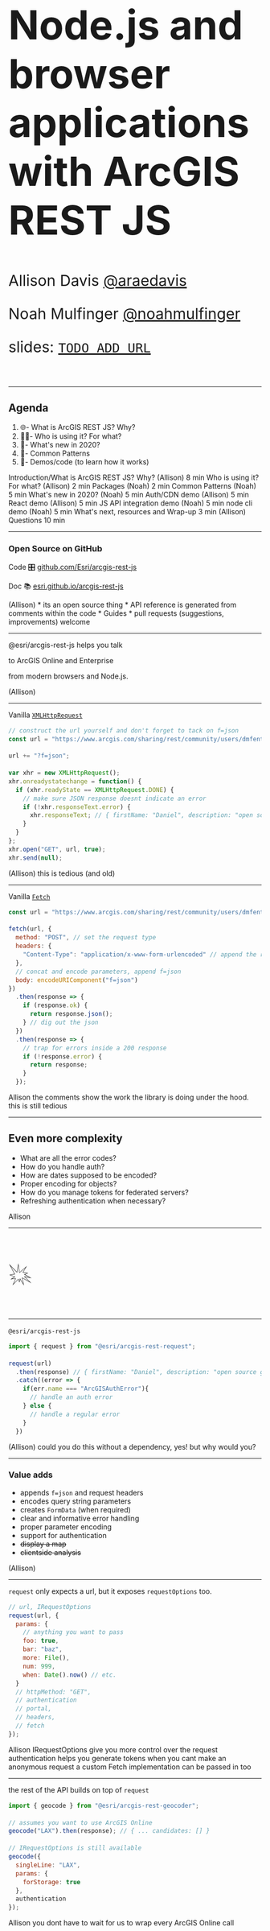 <!-- .slide: data-background-size="cover" style="padding-left: 80px" data-background="../../template/img/2020/devsummit/bg-1.png" -->

<h1 style="text-align: left; font-size: 80px; ">Node.js and browser applications with ArcGIS REST JS</h1>
<p style="text-align: left; font-size: 30px;">Allison Davis <a href="https://github.com/araedavis">@araedavis</a></p>
<p style="text-align: left; font-size: 30px;">Noah Mulfinger <a href="https://github.com/noahmulfinger">@noahmulfinger</a></p>
<p style="text-align: left; font-size: 30px;">slides: <a href="http://bit.ly/abc123"><code>TODO ADD URL</code></a></p>

<!-- Add these rows to push your text up so it is not interfering with the event name. Test on your actual projector! -->
<p>&nbsp;</p>

---

<!-- .slide: data-background="../../template/img/2020/devsummit/bg-2.png" -->

## Agenda

1. 🌐- What is ArcGIS REST JS? Why?
1. 👩‍🚀- Who is using it? For what?
1. 📆- What's new in 2020?
1. 💯- Common Patterns
1. 🤹‍- Demos/code (to learn how it works)

<aside class="notes">

Introduction/What is ArcGIS REST JS? Why? (Allison) 8 min
Who is using it? For what? (Allison) 2 min
Packages (Noah) 2 min
Common Patterns (Noah) 5 min
What's new in 2020? (Noah) 5 min
Auth/CDN demo (Allison) 5 min
React demo (Allison) 5 min
JS API integration demo (Noah) 5 min
node cli demo (Noah) 5 min
What's next, resources and Wrap-up 3 min (Allison)
Questions 10 min

</aside>

---

<!-- .slide: data-background="../../template/img/2020/devsummit/bg-2.png" -->

### Open Source on GitHub

Code 🎛 [github.com/Esri/arcgis-rest-js](https://github.com/Esri/arcgis-rest-js)

Doc 📚 [esri.github.io/arcgis-rest-js](https://esri.github.io/arcgis-rest-js)

<aside class="notes">
(Allison)
  * its an open source thing
  *  API reference is generated from comments within the code
  * Guides
  * pull requests (suggestions, improvements) welcome
</aside>

---

<!-- .slide: data-background="../../template/img/2020/devsummit/bg-2.png" -->

@esri/arcgis-rest-js helps you talk

to ArcGIS Online and Enterprise

from modern browsers and Node.js.

<aside class="notes">
(Allison)
</aside>

---

<!-- .slide: data-background="../../template/img/2020/devsummit/bg-2.png" -->

Vanilla [`XMLHttpRequest`](https://developer.mozilla.org/en-US/docs/Web/API/XMLHttpRequest)

```js
// construct the url yourself and don't forget to tack on f=json
const url = "https://www.arcgis.com/sharing/rest/community/users/dmfenton";

url += "?f=json";

var xhr = new XMLHttpRequest();
xhr.onreadystatechange = function() {
  if (xhr.readyState == XMLHttpRequest.DONE) {
    // make sure JSON response doesnt indicate an error
    if (!xhr.responseText.error) {
      xhr.responseText; // { firstName: "Daniel", description: "open source geodev" ... }
    }
  }
};
xhr.open("GET", url, true);
xhr.send(null);
```

<aside class="notes">
(Allison)
  this is tedious (and old)
</aside>

---

<!-- .slide: data-background="../../template/img/2020/devsummit/bg-2.png" -->

Vanilla [`Fetch`](https://developer.mozilla.org/en-US/docs/Web/API/Fetch_API/Using_Fetch)

```js
const url = "https://www.arcgis.com/sharing/rest/community/users/dmfenton";

fetch(url, {
  method: "POST", // set the request type
  headers: {
    "Content-Type": "application/x-www-form-urlencoded" // append the right header
  },
  // concat and encode parameters, append f=json
  body: encodeURIComponent("f=json")
})
  .then(response => {
    if (response.ok) {
      return response.json();
    } // dig out the json
  })
  .then(response => {
    // trap for errors inside a 200 response
    if (!response.error) {
      return response;
    }
  });
```

<aside class="notes">
  Allison
  the comments show the work the library is doing under the hood.
  this is still tedious
</aside>

---

<!-- .slide: data-background="../../template/img/2020/devsummit/bg-2.png" -->

## Even more complexity

- What are all the error codes?
- How do you handle auth?
- How are dates supposed to be encoded?
- Proper encoding for objects?
- How do you manage tokens for federated servers?
- Refreshing authentication when necessary?

<aside class="notes">
Allison
</aside>

---

<!-- .slide: data-background="../../template/img/2020/devsummit/bg-2.png" -->

<p style="font-size: 400%;">💥</p>

---

<!-- .slide: data-background="../../template/img/2020/devsummit/bg-2.png" -->

`@esri/arcgis-rest-js`

```js
import { request } from "@esri/arcgis-rest-request";

request(url)
  .then(response) // { firstName: "Daniel", description: "open source geodev" ... }
  .catch((error => {
    if(err.name === "ArcGISAuthError"){
      // handle an auth error
    } else {
      // handle a regular error
    }
  })
```

<aside class="notes">
(Allison)
  could you do this without a dependency, yes!
  but why would you?
</aside>

---

<!-- .slide: data-background="../../template/img/2020/devsummit/bg-2.png" -->

### Value adds

- appends `f=json` and request headers
- encodes query string parameters
- creates `FormData` (when required)
- clear and informative error handling
- proper parameter encoding
- support for authentication
- ~~display a map~~
- ~~clientside analysis~~

<aside class="notes">
(Allison)
</aside>

---

<!-- .slide: data-background="../../template/img/2020/devsummit/bg-2.png" -->

`request` only expects a url, but it exposes `requestOptions` too.

```js
// url, IRequestOptions
request(url, {
  params: {
    // anything you want to pass
    foo: true,
    bar: "baz",
    more: File(),
    num: 999,
    when: Date().now() // etc.
  }
  // httpMethod: "GET",
  // authentication
  // portal,
  // headers,
  // fetch
});
```

<aside class="notes">
Allison
  IRequestOptions give you more control over the request
  authentication helps you generate tokens when you cant make an anonymous request
  a custom Fetch implementation can be passed in too
</aside>

---

<!-- .slide: data-background="../../template/img/2020/devsummit/bg-2.png" -->

the rest of the API builds on top of `request`

```js
import { geocode } from "@esri/arcgis-rest-geocoder";

// assumes you want to use ArcGIS Online
geocode("LAX").then(response); // { ... candidates: [] }

// IRequestOptions is still available
geocode({
  singleLine: "LAX",
  params: {
    forStorage: true
  },
  authentication
});
```

<aside class="notes">
  Allison
  you dont have to wait for us to wrap every ArcGIS Online call
</aside>

---

<!-- .slide: data-background="../../template/img/2020/devsummit/bg-2.png" -->

### Goals

- Node.js and (modern) browsers
- a la carte / svelte
- framework agnostic
- shave down the sharp edges
- align with JS ecosystem

<aside class="notes">
Allison
 originally because PDX was using Angular and Hub was using Ember
</aside>

---

<!-- .slide: data-background="../../template/img/2020/devsummit/bg-2.png" -->

### Disclaimer\*

- not a product, no roadmap
- work [in progress](https://developers.arcgis.com/rest/)
- scratching our own itch

<aside class="notes">
Allison
</aside>

---

<!-- .slide: data-background="../../template/img/2020/devsummit/bg-2.png" -->

### Comparison

- _kind of_ analogous to ArcGIS API for Python
- **much different** than the ArcGIS API for JavaScript

<aside class="notes">
Allison
  thin wrapper, web centric
  pairs well with other open source libraries
</aside>

---

<!-- .slide: data-background="../../template/img/2020/devsummit/bg-2.png" -->

### In the beginning...

- [ArcGIS for Developers](https://developers.arcgis.com)
- [ArcGIS Hub](https://hub.arcgis.com)
- customers!

<aside class="notes">
Allison
</aside>

---

<!-- .slide: data-background="../../template/img/2020/devsummit/bg-2.png" -->

### As of 2020

- ArcGIS Hub
- ArcGIS for Developers
- Storymaps
- Web AppBuilder (next generation)
- ArcGIS Urban
- Professional Services
- ArcGIS Solutions
- ArcGIS Enterprise
- ArcGIS Analytics for IoT
- Esri UK
- Startups / Partners
- Customers
- You?

<aside class="notes">
Allison
</aside>

---

<!-- .slide: data-background="../../template/img/2020/devsummit/bg-2.png" -->

## packages 📦!

- `request` 2.8 kB
- `auth` 3.6 kB
- `portal` 5.1 kB
- `feature-layer` 1.3 kB
- `service-admin` 746 B
- `geocoding` 1 kB
- `routing` 642 B

<aside class="notes" data-markdown>
Noah
- set of packages we have so far
- wrappers on top of request package
- all very lightweight
- if you're bundling them they would be tree-shakeable, only including the functions you actually need
</aside>

---

<!-- .slide: data-background="../../template/img/2020/devsummit/bg-2.png" -->

### since DevSummit 2019...

🎉 rest-js v2.0.0! 🎉

(plus 20 additional releases 🚀)

<aside class="notes" data-markdown>
Noah
- had a major release middle of last year
- lots of updates throughout the year, bug fixes and feature improvements
</aside>

---

<!-- .slide: data-background="../../template/img/2020/devsummit/bg-2.png" -->

### What's new in v2+

- [SearchQueryBuilder](https://esri.github.io/arcgis-rest-js/api/portal/SearchQueryBuilder/)

- Improved [paging](https://esri.github.io/arcgis-rest-js/api/portal/searchItems/#nextPage)

- `setDefaultRequestOptions()` and `withOptions()`

- Package and type reorganization

<aside class="notes" data-markdown>
Noah
- Added a way to build search queries, easier than appending to a long string
- easy paging, making it easier to get the next page of results
- helper methods for reducing repetition of common request options
- lot of reorganization of packages, types, and functions based on feedback and needs of contributors
</aside>

---

<!-- .slide: data-background="../../template/img/2020/devsummit/bg-2.png" -->

### One portal package to rule them all

```bash
// 1.x
npm install @esri/arcgis-rest-items &&
@esri/arcgis-rest-users &&
@esri/arcgis-rest-groups &&
@esri/arcgis-rest-sharing

// 2.x
npm install @esri/arcgis-rest-portal

```

<aside class="notes" data-markdown>
Noah
- reduce the number of packages
- overzealous in splitting up the functionality
- shared functionality 
</aside>

---

<!-- .slide: data-background="../../template/img/2020/devsummit/bg-2.png" -->

### Building search queries

```js
// 1.x
const q =
  "Trees AND owner: US Forest Service AND (type: 'Web Mapping Application' OR type: 'Mobile Application')";

// 2.x
const q = new SearchQueryBuilder()
  .match("Trees")
  .and()
  .match("US Forest Service")
  .in("owner")
  .and()
  .startGroup()
  .match("Web Mapping Application")
  .in("type")
  .or()
  .match("Mobile Application")
  .in("type")
  .endGroup();
```

<aside class="notes" data-markdown>
Noah
- searchquerybuilder allows makes queries simpler, less error prone
- a bit more code, but really useful for complex queries
- don't need to manually manage a string
</aside>

---

<!-- .slide: data-background="../../template/img/2020/devsummit/bg-2.png" -->

### Packages install types automatically

```typescript
// 1.x
import { IPoint } from "@esri/arcgis-rest-common-types";
import { reverseGeocode } from "@esri/arcgis-rest-geocoder";

reverseGeocode({ x: 34, y: -118 } as IPoint);

// 2.x
import { IPoint, reverseGeocode } from "@esri/arcgis-rest-geocoding";

reverseGeocode({ x: 34, y: -118 } as IPoint);
```

Check out the [release notes](https://esri.github.io/arcgis-rest-js/guides/whats-new-v2-0/) for the full list

<aside class="notes" data-markdown>
Noah
- final 2.x update I'll mention
- used to need a separate package for typescript types
- now they are included automatically for you
- For all info, see the release notes
</aside>

---

<!-- .slide: data-background="../../template/img/2020/devsummit/bg-3.png" -->

## Common Patterns

---

<!-- .slide: data-background="../../template/img/2020/devsummit/bg-2.png" -->

when only **one** piece of information is required

```js
import { searchItems } from "@esri/arcgis-rest-portal";
//
searchItems('water')
  .then(response) // { total: 355, etc... }
// or
searchItems({
  query: "water",
  httpMethod: "GET",
  authentication
});
```

you can pass in it in directly.

<aside class="notes" data-markdown>
Noah
- When a single piece of info is required, you can pass in the info directly
- If you want to pass in additional properties, you pass in an object that extends IRequestOptions
</aside>

---

<!-- .slide: data-background="../../template/img/2020/devsummit/bg-2.png" -->

### if **more** than one piece of information is needed

<pre style="width: 50%; margin: 0 auto; box-shadow: none;">
<code class="hljs js">deleteFeatures({
  url: "https://server.arcgis.com/arcgis/rest/services/MyData/FeatureServer/0"
  objectIds: [ 123 ]
})
  .then(response)
</code>
</pre>

<pre style="width: 50%; margin: 0 auto; box-shadow: none;">
<code class="hljs json">{
  "deleteResults": [
    {
      "objectId": 123,
      "success": true
    }
  ]
}
</code>
</pre>

only an object can be passed in, [_extends_](https://esri.github.io/arcgis-rest-js/api/feature-service/deleteFeatures/) `IRequestOptions`

<aside class="notes" data-markdown>
Noah
- with multiple required params, an object must be passed in 
- extends IRequestOptions as mentioned earlier
- go to deleteFeatures page on doc site and show options
- mention `params` object for additional custom params
  - goal is not to document the whole rest api, just common options
</aside>

---

<!-- .slide: data-background="../../template/img/2020/devsummit/bg-2.png" -->

### update who can access an [item](http://edn.maps.arcgis.com/home/item.html?id=d9af3e31a562431988666e86bfc8a0d5)

```js
import { setItemAccess } from "@esri/arcgis-rest-sharing";

setItemAccess({
  id: `fe8`, // which item?
  access: `public`, // who should be able to see it?
  authentication // user allowed to update
}).then(response);
```

[`ISetItemAccessOptions`](https://esri.github.io/arcgis-rest-js/api/portal/setItemAccess/)

<aside class="notes" data-markdown>
Noah
- reduce overhead of constructing url for an item
- only the bare minimum required info is needed.
</aside>

---

<!-- .slide: data-background="../../template/img/2020/devsummit/bg-2.png" -->

Simplified developer experience, even when the underlying logic is [complicated](https://github.com/Esri/arcgis-rest-js/blob/master/packages/arcgis-rest-portal/src/sharing/group-sharing.ts#L76-L173)

- we ensure the response is \_deterministic
- we figure out _which_ url to call (based on role)

<aside class="notes" data-markdown>
Noah
- overall simplifying the developer experience of interacting with the REST API
- do a quick view of the changeGroupSharing to show how complicated it is
- requirement of the hub team that often has to deal with sharing
- 
</aside>

---

<!-- .slide: data-background="../../template/img/2020/devsummit/bg-2.png" -->

## Authentication

```js
import { UserSession } from "@esri/arcgis-rest-auth";

// ArcGIS Online credentials
const authentication = new UserSession({ username, password });

// ArcGIS Enterprise credentials
const enterpriseAuth = new UserSession({
  username,
  password,
  portal: `https://gis.city.gov/sharing/rest`
});
```

<aside class="notes" data-markdown>
Noah
- UserSession is the most common way to handle authentication
- this in and of itself doesnt fetch a token, just sets up config needed for making authenticated requests
- similar to JS API IdentityManager
    - doesn't juggle multiple portals
    - doesn't present a UI to login when an anonymous request fails
- tokens arent fetched until its time to make a request
</aside>

---

<!-- .slide: data-background="../../template/img/2020/devsummit/bg-2.png" -->

`UserSession` keeps track of token expiration

```js
const url = `http://geocode.arcgis.com/arcgis/rest/services/World/GeocodeServer/`;

const authentication = new UserSession({ username, password });

request(url, { authentication }).then(response => {
  // the same token will be reused for the second request
  request(url, { authentication });
});
```

and whether or not a server is trusted (federated)

<aside class="notes" data-markdown>
Noah
- the UserSession keeps track of the expiration of tokens and trusted servers
- pass around the authentication object
- UserSession will handle getting new tokens if they get expired
</aside>

---

<!-- .slide: data-background="../../template/img/2020/devsummit/bg-4.png" -->

## Demo

### [OAuth in Browser]()

- Auth package
- uses rest-js via CDN

<aside class="notes">
Allison
@TODO Look at existing demo on GitHub (OAuth demo), make sure it covers what we want to cover
</aside>

---

<!-- .slide: data-background="../../template/img/2020/devsummit/bg-4.png" -->

## Demo

### [React Component](https://github.com/oppoudel/react-geocoder)

<aside class="notes">
Allison
@TODO create updated React demo with v2.0; TypeScript
  geocoding
</aside>

---

<!-- .slide: data-background="../../template/img/2020/devsummit/bg-4.png" -->

## Demo

### [JS API Integration](https://angular-js-api-integration-demo.stackblitz.io/)

<aside class="notes" data-markdown>
Noah
@TODO create JS API integration demo
</aside>

---

<!-- .slide: data-background="../../template/img/2020/devsummit/bg-4.png" -->

## Demo

### [Node.js](https://github.com/Esri/arcgis-rest-js/tree/master/demos/node-cli-item-management/)

<aside class="notes">
  Noah

demo (and API functionality) came from a user
admit that we should be hosting live demos but for now you have to run them yourself.

</aside>

---

<!-- .slide: data-background="../../template/img/2020/devsummit/bg-3.png" -->

### What's next?

<aside class="notes">
Allison
@TODO UPDATE FOR 2020
</aside>

---

<!-- .slide: data-background="../../template/img/2020/devsummit/bg-3.png" -->

### Resources 📚

- [GitHub repo](https://github.com/Esri/arcgis-rest-js)
- [Docs site](https://esri.github.io/)
- [rest-js demo at Observables](https://beta.observablehq.com/@jgravois/introduction-to-esri-arcgis-rest-js)
  <p>&nbsp;</p>

### More Demos 💻

- [Sapper](https://github.com/Esri/arcgis-rest-js/tree/master/demos/feature-collection-manager-sapper)
- [Web Components with Stencil](https://github.com/esridc/hub-components)
- [Lamda Functions](https://medium.com/@adamjpfister/know-your-apis-6dc6ea3d084c)

<aside class="notes">
Allison
</aside>

---

<!-- .slide: data-background="../../template/img/2020/devsummit/bg-3.png" -->

<img src="../../template/img/esri-science-logo-white.png" class="plain" style="background: none;" />
